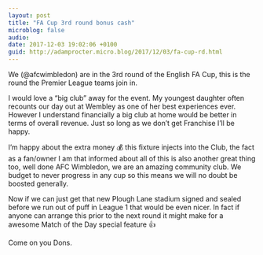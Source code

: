 ```yaml
---
layout: post
title: "FA Cup 3rd round bonus cash"
microblog: false
audio: 
date: 2017-12-03 19:02:06 +0100
guid: http://adamprocter.micro.blog/2017/12/03/fa-cup-rd.html
---
```

We (@afcwimbledon) are in the 3rd round of the English FA Cup, this is the round the Premier League teams join in. 

I would love a “big club” away for the event. My youngest daughter often recounts our day out at Wembley as one of her best experiences ever. However I understand financially a big club at home would be better in terms of overall revenue.  Just so long as we don’t get Franchise I’ll be happy. 

I’m happy about the extra money 💰  this fixture injects into the Club, the fact as a fan/owner I am that informed about all of this is also another great thing too, well done AFC Wimbledon, we are an amazing community club. We budget to never progress in any cup so this means we will no doubt be boosted generally. 

Now if we can just get that new Plough Lane stadium signed and sealed before we run out of puff in League 1 that would be even nicer. In fact if anyone can arrange this prior to the next round it might make for a awesome Match of the Day special feature 👍 

Come on you Dons. 
